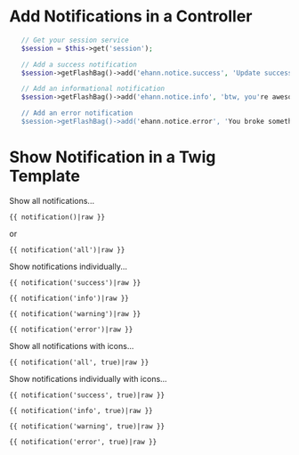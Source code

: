 Add Notifications in a Controller
=
```php
   // Get your session service
   $session = $this->get('session');

   // Add a success notification
   $session->getFlashBag()->add('ehann.notice.success', 'Update successful!');

   // Add an informational notification
   $session->getFlashBag()->add('ehann.notice.info', 'btw, you're awesome');

   // Add an error notification
   $session->getFlashBag()->add('ehann.notice.error', 'You broke something!');
```

Show Notification in a Twig Template
=

Show all notifications...

```twig
{{ notification()|raw }}
```
or 
```twig
{{ notification('all')|raw }}
```

Show notifications individually...
```twig
{{ notification('success')|raw }}

{{ notification('info')|raw }}

{{ notification('warning')|raw }}

{{ notification('error')|raw }}
```

Show all notifications with icons...
```twig
{{ notification('all', true)|raw }}
```

Show notifications individually with icons...
```twig
{{ notification('success', true)|raw }}

{{ notification('info', true)|raw }}

{{ notification('warning', true)|raw }}

{{ notification('error', true)|raw }}
```